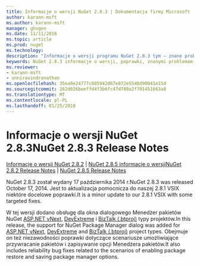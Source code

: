 ```yaml
---
title: Informacje o wersji NuGet 2.8.3 | Dokumentacja firmy Microsoft
author: karann-msft
ms.author: karann-msft
manager: ghogen
ms.date: 11/11/2016
ms.topic: article
ms.prod: nuget
ms.technology: 
description: "Informacje o wersji programu NuGet 2.8.3 tym — znane problemy, poprawki, dodatkowe funkcje i dcr."
keywords: NuGet 2.8.3 informacje o wersji, poprawki, znanymi problemami, nowe funkcje, dcr
ms.reviewer:
- karann-msft
- unniravindranathan
ms.openlocfilehash: 35ea9e24777c805942d67e872e5548d90041e15d
ms.sourcegitcommit: 262d026beeffd4f3b6fc47d780a2f701451663a8
ms.translationtype: MT
ms.contentlocale: pl-PL
ms.lasthandoff: 01/25/2018
---
```

# <a name="nuget-283-release-notes"></a><span data-ttu-id="cf1b4-104">Informacje o wersji NuGet 2.8.3</span><span class="sxs-lookup"><span data-stu-id="cf1b4-104">NuGet 2.8.3 Release Notes</span></span>

<span data-ttu-id="cf1b4-105">[Informacje o wersji NuGet 2.8.2](../release-notes/nuget-2.8.2.md) | [NuGet 2.8.5 informacje o wersji](../release-notes/nuget-2.8.5.md)</span><span class="sxs-lookup"><span data-stu-id="cf1b4-105">[NuGet 2.8.2 Release Notes](../release-notes/nuget-2.8.2.md) | [NuGet 2.8.5 Release Notes](../release-notes/nuget-2.8.5.md)</span></span>

<span data-ttu-id="cf1b4-106">NuGet 2.8.3 został wydany 17 października 2014 r.</span><span class="sxs-lookup"><span data-stu-id="cf1b4-106">NuGet 2.8.3 was released October 17, 2014.</span></span> <span data-ttu-id="cf1b4-107">Jest to aktualizacja pomocnicza do naszej 2.8.1 VSIX niektóre docelowe poprawki.</span><span class="sxs-lookup"><span data-stu-id="cf1b4-107">It is a minor update to our 2.8.1 VSIX with some targeted fixes.</span></span>

<span data-ttu-id="cf1b4-108">W tej wersji dodano obsługę dla okna dialogowego Menedżer pakietów NuGet [ASP.NET vNext](http://www.asp.net/vnext), [DevExtreme](http://js.devexpress.com/) i [BizTalk (.btproj)](/biztalk/core/developing-biztalk-server-applications) typy projektów.</span><span class="sxs-lookup"><span data-stu-id="cf1b4-108">In this release, the support for NuGet Package Manager dialog was added for [ASP.NET vNext](http://www.asp.net/vnext), [DevExtreme](http://js.devexpress.com/) and [BizTalk (.btproj)](/biztalk/core/developing-biztalk-server-applications) project types.</span></span> <span data-ttu-id="cf1b4-109">Obejmuje on też niezawodności poprawki dotyczące scenariusze umożliwiające przywracanie pakietów i zapisywanie opcji Menedżera pakietów.</span><span class="sxs-lookup"><span data-stu-id="cf1b4-109">It also includes reliability bug fixes related to the scenarios of enabling package restore and saving package manager options.</span></span>
